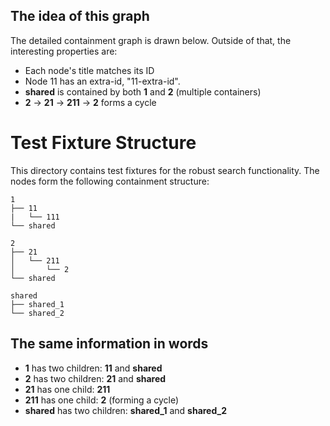 ## The idea of this graph

The detailed containment graph is drawn below. Outside of that, the interesting properties are:

- Each node's title matches its ID
- Node 11 has an extra-id, "11-extra-id".
- **shared** is contained by both **1** and **2** (multiple containers)
- **2** → **21** → **211** → **2** forms a cycle

# Test Fixture Structure

This directory contains test fixtures for the robust search functionality. The nodes form the following containment structure:

```
1
├── 11
|   └── 111
└── shared

2
├── 21
│   └── 211
│       └── 2
└── shared

shared
├── shared_1
└── shared_2
```

## The same information in words

- **1** has two children: **11** and **shared**
- **2** has two children: **21** and **shared**
- **21** has one child: **211**
- **211** has one child: **2** (forming a cycle)
- **shared** has two children: **shared_1** and **shared_2**

